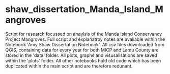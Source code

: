 # shaw_dissertation_Manda_Island_Mangroves
Script for research focussed on anaylsis of the Manda Island Conservancy Project Mangroves. 
Full script and explanatroy notes are avaliable within the Notebook 'Amy Shaw Dissertation Notebook'. 
All csv files downloaded from QGIS, containing data for every year for both MICP and Lamu County are stored in the 'data' folder.
All plots, graphs and visusalisations are saved within the 'plots' folder. 
All other notebooks hold old code which has been duplicated within the main script and are therefore redunant. 
